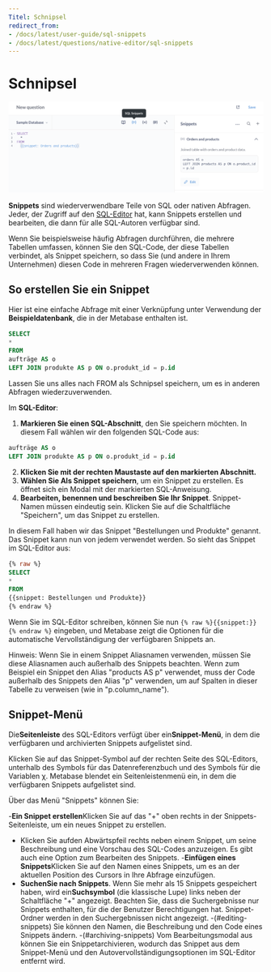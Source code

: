 ```yaml
---
Titel: Schnipsel
redirect_from:
- /docs/latest/user-guide/sql-snippets
- /docs/latest/questions/native-editor/sql-snippets
---
```



# Schnipsel


![SQL-Schnipsel](../images/sql-snippets.png)


**Snippets** sind wiederverwendbare Teile von SQL oder nativen Abfragen. Jeder, der Zugriff auf den [SQL-Editor](./writing-sql.md) hat, kann Snippets erstellen und bearbeiten, die dann für alle SQL-Autoren verfügbar sind.


Wenn Sie beispielsweise häufig Abfragen durchführen, die mehrere Tabellen umfassen, können Sie den SQL-Code, der diese Tabellen verbindet, als Snippet speichern, so dass Sie (und andere in Ihrem Unternehmen) diesen Code in mehreren Fragen wiederverwenden können.


## So erstellen Sie ein Snippet


Hier ist eine einfache Abfrage mit einer Verknüpfung unter Verwendung der **Beispieldatenbank**, die in der Metabase enthalten ist.


```sql
SELECT
*
FROM
aufträge AS o
LEFT JOIN produkte AS p ON o.produkt_id = p.id
```


Lassen Sie uns alles nach FROM als Schnipsel speichern, um es in anderen Abfragen wiederzuverwenden.


Im **SQL-Editor**:


1. **Markieren Sie einen SQL-Abschnitt**, den Sie speichern möchten. In diesem Fall wählen wir den folgenden SQL-Code aus:


```sql
aufträge AS o
LEFT JOIN produkte AS p ON o.produkt_id = p.id
```


2. **Klicken Sie mit der rechten Maustaste auf den markierten Abschnitt.**
3. **Wählen Sie Als Snippet speichern**, um ein Snippet zu erstellen. Es öffnet sich ein Modal mit der markierten SQL-Anweisung.
4. **Bearbeiten, benennen und beschreiben Sie Ihr Snippet**. Snippet-Namen müssen eindeutig sein. Klicken Sie auf die Schaltfläche "Speichern", um das Snippet zu erstellen.


In diesem Fall haben wir das Snippet "Bestellungen und Produkte" genannt. Das Snippet kann nun von jedem verwendet werden. So sieht das Snippet im SQL-Editor aus:


```sql
{% raw %}
SELECT
*
FROM
{{snippet: Bestellungen und Produkte}}
{% endraw %}
```


Wenn Sie im SQL-Editor schreiben, können Sie nun `{% raw %}{{snippet:}}{% endraw %}` eingeben, und Metabase zeigt die Optionen für die automatische Vervollständigung der verfügbaren Snippets an.


Hinweis: Wenn Sie in einem Snippet Aliasnamen verwenden, müssen Sie diese Aliasnamen auch außerhalb des Snippets beachten. Wenn zum Beispiel ein Snippet den Alias "products AS p" verwendet, muss der Code außerhalb des Snippets den Alias "p" verwenden, um auf Spalten in dieser Tabelle zu verweisen (wie in "p.column_name").


## Snippet-Menü


Die**Seitenleiste** des SQL-Editors verfügt über ein**Snippet-Menü**, in dem die verfügbaren und archivierten Snippets aufgelistet sind.


Klicken Sie auf das Snippet-Symbol auf der rechten Seite des SQL-Editors, unterhalb des Symbols für das Datenreferenzbuch und des Symbols für die Variablen χ. Metabase blendet ein Seitenleistenmenü ein, in dem die verfügbaren Snippets aufgelistet sind.


Über das Menü "Snippets" können Sie:


-**Ein Snippet erstellen**Klicken Sie auf das "+" oben rechts in der Snippets-Seitenleiste, um ein neues Snippet zu erstellen.
- Klicken Sie aufden Abwärtspfeil rechts neben einem Snippet, um seine Beschreibung und eine Vorschau des SQL-Codes anzuzeigen. Es gibt auch eine Option zum Bearbeiten des Snippets.
-**Einfügen eines Snippets**Klicken Sie auf den Namen eines Snippets, um es an der aktuellen Position des Cursors in Ihre Abfrage einzufügen.
- **SuchenSie nach Snippets**. Wenn Sie mehr als 15 Snippets gespeichert haben, wird ein**Suchsymbol** (die klassische Lupe) links neben der Schaltfläche "+" angezeigt. Beachten Sie, dass die Suchergebnisse nur Snippets enthalten, für die der Benutzer Berechtigungen hat. Snippet-Ordner werden in den Suchergebnissen nicht angezeigt.
-(#editing-snippets) Sie können den Namen, die Beschreibung und den Code eines Snippets ändern.
-(#archiving-snippets) Vom Bearbeitungsmodal aus können Sie ein Snippetarchivieren, wodurch das Snippet aus dem Snippet-Menü und den Autovervollständigungsoptionen im SQL-Editor entfernt wird.
